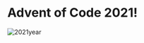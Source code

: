 # Advent of Code 2021!

</n>


![2021year](https://user-images.githubusercontent.com/93099511/156904319-053f43a2-9fa5-4d49-ba10-ff7c7a525ca7.png)
